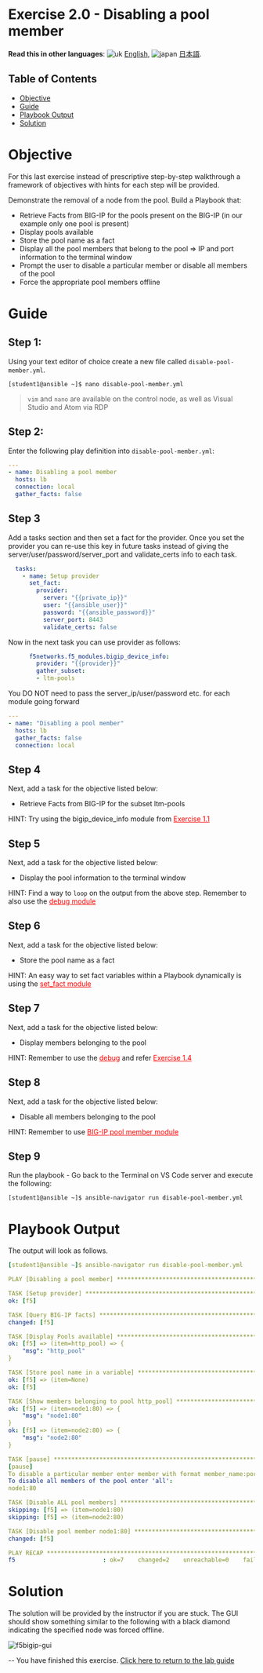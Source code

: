 # Exercise 2.0 - Disabling a pool member

**Read this in other languages**: ![uk](../../../images/uk.png) [English](README.md),  ![japan](../../../images/japan.png) [日本語](README.ja.md).

## Table of Contents

- [Objective](#objective)
- [Guide](#guide)
- [Playbook Output](#playbook-output)
- [Solution](#solution)

# Objective

For this last exercise instead of prescriptive step-by-step walkthrough a framework of objectives with hints for each step will be provided.  

Demonstrate the removal of a node from the pool.  Build a Playbook that:
  - Retrieve Facts from BIG-IP for the pools present on the BIG-IP (in our example only one pool is present)
  - Display pools available
  - Store the pool name as a fact
  - Display all the pool members that belong to the pool => IP and port information to the terminal window
  - Prompt the user to disable a particular member or disable all members of the pool
  - Force the appropriate pool members offline

# Guide

## Step 1:

Using your text editor of choice create a new file called `disable-pool-member.yml`.

<!-- {% raw %} -->
```
[student1@ansible ~]$ nano disable-pool-member.yml
```
<!-- {% endraw %} -->

>`vim` and `nano` are available on the control node, as well as Visual Studio and Atom via RDP

## Step 2:

Enter the following play definition into `disable-pool-member.yml`:

<!-- {% raw %} -->
``` yaml
---
- name: Disabling a pool member
  hosts: lb
  connection: local
  gather_facts: false

```
<!-- {% endraw %} -->

## Step 3

Add a tasks section and then set a fact for the provider. Once you set the provider you can re-use this key in future tasks instead of giving the server/user/password/server_port and validate_certs info to each task.

<!-- {% raw %} -->
``` yaml
  tasks:
    - name: Setup provider
      set_fact:
        provider:
          server: "{{private_ip}}"
          user: "{{ansible_user}}"
          password: "{{ansible_password}}"
          server_port: 8443
          validate_certs: false
```
<!-- {% endraw %} -->

Now in the next task you can use provider as follows:

<!-- {% raw %} -->
``` yaml
      f5networks.f5_modules.bigip_device_info:
        provider: "{{provider}}"
        gather_subset:
        - ltm-pools
```
<!-- {% endraw %} -->

You DO NOT need to pass the server_ip/user/password etc. for each module going forward

``` yaml
---
- name: "Disabling a pool member"
  hosts: lb
  gather_facts: false
  connection: local
```

## Step 4

Next, add a task for the objective listed below:

  - Retrieve Facts from BIG-IP for the subset ltm-pools

HINT:
Try using the bigip_device_info module from <a href="../1.1-get-facts" style="color: RED">Exercise 1.1</a>

## Step 5

Next, add a task for the objective listed below:

  - Display the pool information to the terminal window

HINT:
Find a way to `loop` on the output from the above step. Remember to also use the <a href="https://docs.ansible.com/ansible/latest/modules/debug_module.html" style="color: RED">debug module</a>

## Step 6

Next, add a task for the objective listed below:

  - Store the pool name as a fact

HINT: An easy way to set fact variables within a Playbook dynamically is using the <a href="https://docs.ansible.com/ansible/latest/modules/set_fact_module.html" style="color: RED">set_fact module</a>

## Step 7

Next, add a task for the objective listed below:

  - Display members belonging to the pool

HINT:
Remember to use the <a href="https://docs.ansible.com/ansible/latest/modules/debug_module.html" style="color: RED">debug</a> and refer <a href="../1.4-add-pool-members" style="color: RED">Exercise 1.4</a>

## Step 8
Next, add a task for the objective listed below:

  - Disable all members belonging to the pool

HINT:
Remember to use <a href="https://docs.ansible.com/ansible/latest/modules/bigip_pool_member_module.html" style="color: RED">BIG-IP pool member module</a>

## Step 9
Run the playbook - Go back to the Terminal on VS Code server and execute the following:

```
[student1@ansible ~]$ ansible-navigator run disable-pool-member.yml
```

# Playbook Output

The output will look as follows.

<!-- {% raw %} -->
```yaml
[student1@ansible ~]$ ansible-navigator run disable-pool-member.yml

PLAY [Disabling a pool member] *******************************************************************************

TASK [Setup provider] *******************************************************************************
ok: [f5]

TASK [Query BIG-IP facts] *****************************************************
changed: [f5]

TASK [Display Pools available] ************************************************
ok: [f5] => (item=http_pool) => {
    "msg": "http_pool"
}

TASK [Store pool name in a variable] ******************************************
ok: [f5] => (item=None)
ok: [f5]

TASK [Show members belonging to pool http_pool] *******************************
ok: [f5] => (item=node1:80) => {
    "msg": "node1:80"
}
ok: [f5] => (item=node2:80) => {
    "msg": "node2:80"
}

TASK [pause] ******************************************************************
[pause]
To disable a particular member enter member with format member_name:port
To disable all members of the pool enter 'all':
node1:80

TASK [Disable ALL pool members] ***********************************************
skipping: [f5] => (item=node1:80)
skipping: [f5] => (item=node2:80)

TASK [Disable pool member node1:80] *******************************************************************************
changed: [f5]

PLAY RECAP *******************************************************************************
f5                         : ok=7    changed=2    unreachable=0    failed=0
```
<!-- {% endraw %} -->

# Solution
The solution will be provided by the instructor if you are stuck.  The GUI should show something similar to the following with a black diamond indicating the specified node was forced offline.

![f5bigip-gui](f5bigip-gui.png)

--
You have finished this exercise.  [Click here to return to the lab guide](../README.md)
